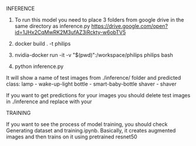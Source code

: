 INFERENCE

1) To run this model you need to place 3 folders from google drive in the same directory as inference.py
https://drive.google.com/open?id=1JHx2CqMwRK2M3ufAZ3iRckty-w6obTV5

2) docker build . -t philips
3) nvidia-docker run -it -v "$(pwd)":/workspace/philips philips bash
4) python inference.py

It will show a name of test images from ./inference/ folder and predicted class:
lamp - wake-up-light
bottle - smart-baby-bottle
shaver - shaver

If you want to get predictions for your images you should delete test images in ./inference and replace with your


TRAINING

If you want to see the process of model training, you should check Generating dataset and training.ipynb. Basically, it creates augmented images and then trains on it using pretrained resnet50
